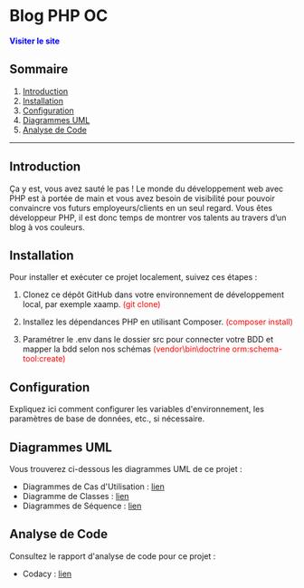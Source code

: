 # Blog PHP OC

<a href="https://blog.devcarl.fr/" style="text-decoration: none; color: blue; font-weight: bold;">Visiter le site</a>

## Sommaire

1. [Introduction](#introduction)
2. [Installation](#installation)
3. [Configuration](#configuration)
4. [Diagrammes UML](#uml-diagrams)
5. [Analyse de Code](#code-analysis)

---

## Introduction

Ça y est, vous avez sauté le pas ! Le monde du développement web avec PHP est à portée de main et vous avez besoin de visibilité pour pouvoir convaincre vos futurs employeurs/clients en un seul regard. Vous êtes développeur PHP, il est donc temps de montrer vos talents au travers d’un blog à vos couleurs.

## Installation

Pour installer et exécuter ce projet localement, suivez ces étapes :

1. Clonez ce dépôt GitHub dans votre environnement de développement local, par exemple xaamp. <span style="color:red"> (git clone) </span>

2. Installez les dépendances PHP en utilisant Composer. <span style="color:red"> (composer install) </span>

3. Paramétrer le .env dans le dossier src pour connecter votre BDD et mapper la bdd selon nos schémas <span style="color:red"> (vendor\bin\doctrine orm:schema-tool:create) </span>
   
## Configuration

Expliquez ici comment configurer les variables d'environnement, les paramètres de base de données, etc., si nécessaire.


## Diagrammes UML

Vous trouverez ci-dessous les diagrammes UML de ce projet :

- Diagrammes de Cas d'Utilisation : [lien](diagrammes/cas_utilisation.png)
- Diagramme de Classes : [lien](diagrammes/classe.png)
- Diagrammes de Séquence : [lien](diagrammes/sequence.png)

## Analyse de Code

Consultez le rapport d'analyse de code pour ce projet :

- Codacy : [lien](https://app.codacy.com/gh/CharlesRenaud/blog_php_oc/dashboard)


